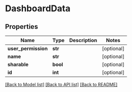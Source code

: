 # DashboardData

## Properties
Name | Type | Description | Notes
------------ | ------------- | ------------- | -------------
**user_permission** | **str** |  | [optional] 
**name** | **str** |  | [optional] 
**sharable** | **bool** |  | [optional] 
**id** | **int** |  | [optional] 

[[Back to Model list]](../README.md#documentation-for-models) [[Back to API list]](../README.md#documentation-for-api-endpoints) [[Back to README]](../README.md)


